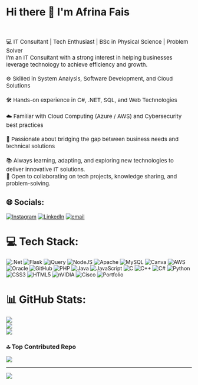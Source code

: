 # Hi there 👋 I'm Afrina Fais<br><br>
<p style="font-size:15px">💻 IT Consultant | Tech Enthusiast | BSc in Physical Science | Problem Solver<br>I’m an IT Consultant with a strong interest in helping businesses leverage technology to achieve efficiency and growth.<br><br>⚙️ Skilled in System Analysis, Software Development, and Cloud Solutions<br><br>🛠️ Hands-on experience in C#, .NET, SQL, and Web Technologies<br><br>☁️ Familiar with Cloud Computing (Azure / AWS) and Cybersecurity best practices<br><br>🤝 Passionate about bridging the gap between business needs and technical solutions<br><br>📚 Always learning, adapting, and exploring new technologies to deliver innovative IT solutions.<br>🚀 Open to collaborating on tech projects, knowledge sharing, and problem-solving.</p>


## 🌐 Socials:
[![Instagram](https://img.shields.io/badge/Instagram-%23E4405F.svg?logo=Instagram&logoColor=white)](https://instagram.com/https://www.instagram.com/_afri_afrii_?igsh=MXg4b2UzeXFmMzl4Yg==) [![LinkedIn](https://img.shields.io/badge/LinkedIn-%230077B5.svg?logo=linkedin&logoColor=white)](https://linkedin.com/in/https://www.linkedin.com/in/afrina-fais-903b78336/) [![email](https://img.shields.io/badge/Email-D14836?logo=gmail&logoColor=white)](mailto:fathimaafrina99@gmail.com) 

# 💻 Tech Stack:
![.Net](https://img.shields.io/badge/.NET-5C2D91?style=for-the-badge&logo=.net&logoColor=white) ![Flask](https://img.shields.io/badge/flask-%23000.svg?style=for-the-badge&logo=flask&logoColor=white) ![jQuery](https://img.shields.io/badge/jquery-%230769AD.svg?style=for-the-badge&logo=jquery&logoColor=white) ![NodeJS](https://img.shields.io/badge/node.js-6DA55F?style=for-the-badge&logo=node.js&logoColor=white) ![Apache](https://img.shields.io/badge/apache-%23D42029.svg?style=for-the-badge&logo=apache&logoColor=white) ![MySQL](https://img.shields.io/badge/mysql-4479A1.svg?style=for-the-badge&logo=mysql&logoColor=white) ![Canva](https://img.shields.io/badge/Canva-%2300C4CC.svg?style=for-the-badge&logo=Canva&logoColor=white) ![AWS](https://img.shields.io/badge/AWS-%23FF9900.svg?style=for-the-badge&logo=amazon-aws&logoColor=white) ![Oracle](https://img.shields.io/badge/Oracle-F80000?style=for-the-badge&logo=oracle&logoColor=white) ![GitHub](https://img.shields.io/badge/github-%23121011.svg?style=for-the-badge&logo=github&logoColor=white) ![PHP](https://img.shields.io/badge/php-%23777BB4.svg?style=for-the-badge&logo=php&logoColor=white) ![Java](https://img.shields.io/badge/java-%23ED8B00.svg?style=for-the-badge&logo=openjdk&logoColor=white) ![JavaScript](https://img.shields.io/badge/javascript-%23323330.svg?style=for-the-badge&logo=javascript&logoColor=%23F7DF1E) ![C](https://img.shields.io/badge/c-%2300599C.svg?style=for-the-badge&logo=c&logoColor=white) ![C++](https://img.shields.io/badge/c++-%2300599C.svg?style=for-the-badge&logo=c%2B%2B&logoColor=white) ![C#](https://img.shields.io/badge/c%23-%23239120.svg?style=for-the-badge&logo=csharp&logoColor=white) ![Python](https://img.shields.io/badge/python-3670A0?style=for-the-badge&logo=python&logoColor=ffdd54) ![CSS3](https://img.shields.io/badge/css3-%231572B6.svg?style=for-the-badge&logo=css3&logoColor=white) ![HTML5](https://img.shields.io/badge/html5-%23E34F26.svg?style=for-the-badge&logo=html5&logoColor=white) ![nVIDIA](https://img.shields.io/badge/nVIDIA-%2376B900.svg?style=for-the-badge&logo=nVIDIA&logoColor=white) ![Cisco](https://img.shields.io/badge/cisco-%23049fd9.svg?style=for-the-badge&logo=cisco&logoColor=black) ![Portfolio](https://img.shields.io/badge/Portfolio-%23000000.svg?style=for-the-badge&logo=firefox&logoColor=#FF7139)
# 📊 GitHub Stats:
![](https://github-readme-stats.vercel.app/api?username=AfrinaFais&theme=panda&hide_border=false&include_all_commits=true&count_private=true)<br/>
![](https://nirzak-streak-stats.vercel.app/?user=AfrinaFais&theme=panda&hide_border=false)<br/>
![](https://github-readme-stats.vercel.app/api/top-langs/?username=AfrinaFais&theme=panda&hide_border=false&include_all_commits=true&count_private=true&layout=compact)

### 🔝 Top Contributed Repo
![](https://github-contributor-stats.vercel.app/api?username=AfrinaFais&limit=5&theme=panda&combine_all_yearly_contributions=true)

---
[![](https://visitcount.itsvg.in/api?id=AfrinaFais&icon=0&color=0)](https://visitcount.itsvg.in)

<!-- Proudly created with GPRM ( https://gprm.itsvg.in ) -->
